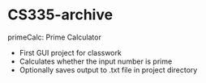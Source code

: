 # CS335-archive

primeCalc: Prime Calculator
- First GUI project for classwork
- Calculates whether the input number is prime
- Optionally saves output to .txt file in project directory
